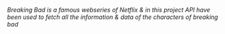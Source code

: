 *Breaking Bad is a famous webseries of Netflix & in this project API have been used to fetch all the information & data of the characters of breaking bad*

